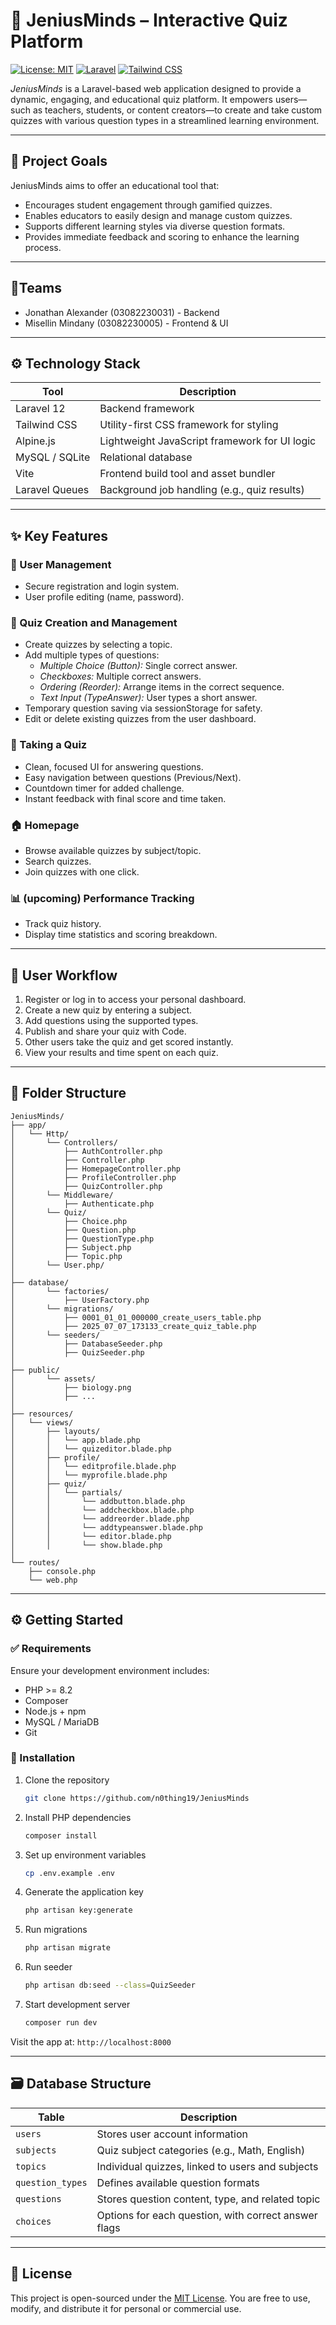 # 🧠 JeniusMinds – Interactive Quiz Platform
[![License: MIT](https://img.shields.io/badge/License-MIT-yellow.svg)](https://opensource.org/licenses/MIT)
[![Laravel](https://img.shields.io/badge/Laravel-12-FF2D20?style=flat-square&logo=laravel)](https://laravel.com)
[![Tailwind CSS](https://img.shields.io/badge/Tailwind_CSS-3-38B2AC?style=flat-square&logo=tailwind-css)](https://tailwindcss.com)

*JeniusMinds* is a Laravel-based web application designed to provide a dynamic, engaging, and educational quiz platform. It empowers users—such as teachers, students, or content creators—to create and take custom quizzes with various question types in a streamlined learning environment.

---

## 📌 Project Goals

JeniusMinds aims to offer an educational tool that:

* Encourages student engagement through gamified quizzes.
* Enables educators to easily design and manage custom quizzes.
* Supports different learning styles via diverse question formats.
* Provides immediate feedback and scoring to enhance the learning process.

---
## 🤝Teams
* Jonathan Alexander (03082230031) - Backend
* Misellin Mindany (03082230005) - Frontend & UI

---

## ⚙ Technology Stack

| Tool             | Description                                   |
| ---------------- | --------------------------------------------- |
| Laravel 12       | Backend framework                             |
| Tailwind CSS     | Utility-first CSS framework for styling       |
| Alpine.js        | Lightweight JavaScript framework for UI logic |
| MySQL / SQLite   | Relational database                           |
| Vite             | Frontend build tool and asset bundler         |
| Laravel Queues   | Background job handling (e.g., quiz results)  |

---

## ✨ Key Features

### 👥 User Management

* Secure registration and login system.
* User profile editing (name, password).

### 🧠 Quiz Creation and Management

* Create quizzes by selecting a topic.
* Add multiple types of questions:
  * *Multiple Choice (Button):* Single correct answer.
  * *Checkboxes:* Multiple correct answers.
  * *Ordering (Reorder):* Arrange items in the correct sequence.
  * *Text Input (TypeAnswer):* User types a short answer.
* Temporary question saving via sessionStorage for safety.
* Edit or delete existing quizzes from the user dashboard.

### 📝 Taking a Quiz

* Clean, focused UI for answering questions.
* Easy navigation between questions (Previous/Next).
* Countdown timer for added challenge.
* Instant feedback with final score and time taken.

### 🏠 Homepage

* Browse available quizzes by subject/topic.
* Search quizzes.
* Join quizzes with one click.

### 📊 (upcoming) Performance Tracking

* Track quiz history.
* Display time statistics and scoring breakdown.

---

## 🧭 User Workflow

1. Register or log in to access your personal dashboard.
2. Create a new quiz by entering a subject.
3. Add questions using the supported types.
4. Publish and share your quiz with Code.
5. Other users take the quiz and get scored instantly.
6. View your results and time spent on each quiz.

---

## 📁 Folder Structure

```
JeniusMinds/
├── app/
│   └── Http/
│       └── Controllers/
│           ├── AuthController.php
│           ├── Controller.php      
│           ├── HomepageController.php
│           ├── ProfileController.php
│           ├── QuizController.php
│       └── Middleware/
│           ├── Authenticate.php
│       └── Quiz/
│           ├── Choice.php
│           ├── Question.php
│           ├── QuestionType.php
│           ├── Subject.php
│           ├── Topic.php
│       └── User.php/
│      
├── database/
│       └── factories/
│           ├── UserFactory.php
│       └── migrations/
│           ├── 0001_01_01_000000_create_users_table.php
│           ├── 2025_07_07_173133_create_quiz_table.php
│       └── seeders/
│           ├── DatabaseSeeder.php
│           ├── QuizSeeder.php
│
├── public/
│       └── assets/
│           ├── biology.png
│           ├── ...              
│
├── resources/
│   └── views/
│       ├── layouts/
│       │   └── app.blade.php
│       │   └── quizeditor.blade.php
│       ├── profile/
│       │   └── editprofile.blade.php
│       │   └── myprofile.blade.php
│       ├── quiz/
│       │   └── partials/
│       │       └── addbutton.blade.php
│       │       └── addcheckbox.blade.php
│       │       └── addreorder.blade.php
│       │       └── addtypeanswer.blade.php
│       │       └── editor.blade.php
│       │       └── show.blade.php            
│
└── routes/
    ├── console.php                          
    └── web.php                          
```

---

## ⚙ Getting Started

### ✅ Requirements

Ensure your development environment includes:

* PHP >= 8.2
* Composer
* Node.js + npm
* MySQL / MariaDB
* Git

### 🚀 Installation

1.  Clone the repository
    ```bash
    git clone https://github.com/n0thing19/JeniusMinds
    ```

2.  Install PHP dependencies
    ```bash
    composer install
    ```

3.  Set up environment variables
    ```bash
    cp .env.example .env
    ```

4.  Generate the application key
    ```bash
    php artisan key:generate
    ```

5.  Run migrations
    ```bash
    php artisan migrate
    ```

6.  Run seeder
    ```bash
    php artisan db:seed --class=QuizSeeder
    ```

7.  Start development server
    ```bash
    composer run dev
    ```

Visit the app at: `http://localhost:8000`

---

## 🗃 Database Structure

| Table          | Description                                          |
| -------------- | ---------------------------------------------------- |
| `users`          | Stores user account information                      |
| `subjects`       | Quiz subject categories (e.g., Math, English)        |
| `topics`         | Individual quizzes, linked to users and subjects     |
| `question_types` | Defines available question formats                   |
| `questions`      | Stores question content, type, and related topic     |
| `choices`        | Options for each question, with correct answer flags |

---

## 📄 License

This project is open-sourced under the [MIT License](LICENSE). You are free to use, modify, and distribute it for personal or commercial use.
